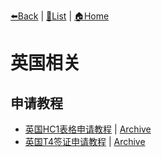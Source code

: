 [⬅️Back](README.md) | [📝List](README.md) | [🏠Home](../README.md)

# 英国相关

## 申请教程

- [英国HC1表格申请教程](https://zhuanlan.zhihu.com/p/56162792) | [Archive](https://archive.ph/xV6Ql)
- [英国T4签证申请教程](https://zhuanlan.zhihu.com/p/72314555) | [Archive](https://archive.ph/B6KS7)

